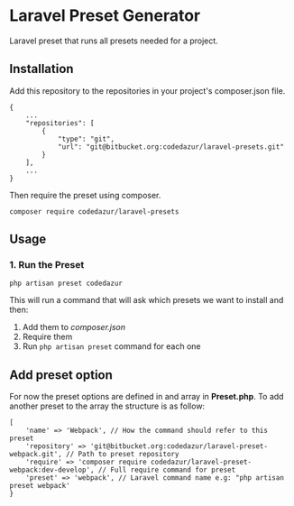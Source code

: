 
# Laravel Preset Generator

Laravel preset that runs all presets needed for a project.

## Installation

Add this repository to the repositories in your project's composer.json file.

```
{
    ...
    "repositories": [
        {
            "type": "git",
            "url": "git@bitbucket.org:codedazur/laravel-presets.git"
        }
    ],
	...
}
```

Then require the preset using composer.

```
composer require codedazur/laravel-presets

```

## Usage

### 1. Run the Preset

```
php artisan preset codedazur

```

This will run a command that will ask which presets we want to install and then: 
1. Add them to _composer.json_
2. Require them
3. Run `php artisan preset` command for each one

## Add preset option

For now the preset options are defined in and array in **Preset.php**. To add another preset to the array the structure is as follow:

```
[
    'name' => 'Webpack', // How the command should refer to this preset
    'repository' => 'git@bitbucket.org:codedazur/laravel-preset-webpack.git', // Path to preset repository
    'require' => 'composer require codedazur/laravel-preset-webpack:dev-develop', // Full require command for preset
    'preset' => 'webpack', // Laravel command name e.g: "php artisan preset webpack' 
}
```
